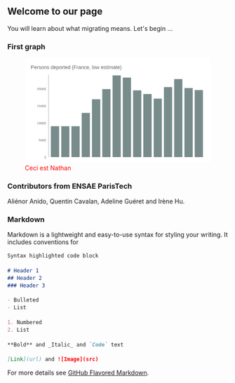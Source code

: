 ## Welcome to our page

You will learn about what migrating means. Let's begin ...
<link rel="stylesheet" href="main.css" /> <!-- Précise que ce fichier est lié à un fichier css pour la mise en forme -->

### First graph ###

<figure>
	<img src="Persons deported (France, low estimate).png" alt="ceci est Nathan" title="Nathan qui meurt"> 
	<figcaption style="color: red;">Ceci est Nathan</figcaption>
</figure>


### Contributors from ENSAE ParisTech

Aliénor Anido, Quentin Cavalan, Adeline Guéret and Irène Hu. 

### Markdown

Markdown is a lightweight and easy-to-use syntax for styling your writing. It includes conventions for

```markdown
Syntax highlighted code block

# Header 1
## Header 2
### Header 3

- Bulleted
- List

1. Numbered
2. List

**Bold** and _Italic_ and `Code` text

[Link](url) and ![Image](src)
```

For more details see [GitHub Flavored Markdown](https://guides.github.com/features/mastering-markdown/).
